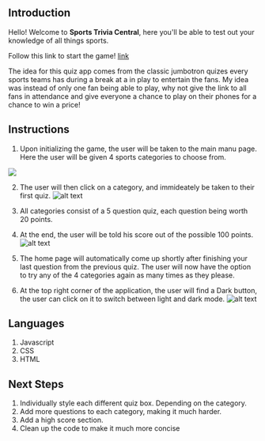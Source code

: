 ## **Introduction**
Hello! Welcome to <strong>Sports Trivia Central</strong>, here you'll be able to test out your knowledge of all things sports.

Follow this link to start the game! [link](https://victorssportstrivia.netlify.app/)

The idea for this quiz app comes from the classic jumbotron quizes every sports teams has during a break at a in play to entertain the fans. My idea was instead of only one fan being able to play, why not give the link to all fans in attendance and give everyone a chance to play on their phones for a chance to win a price!


## **Instructions**

1. Upon initializing the game, the user will be taken to the main manu page. Here the user will be given 4 sports categories to choose from.

<img src=./pictures/mainmenuquiz.png>

2. The user will then click on a category, and immideately be taken to their first quiz.
![alt text](https://imgur.com/u83uypQ)

3. All categories consist of a 5 question quiz, each question being worth 20 points. 

4. At the end, the user will be told his score out of the possible 100 points. 
![alt text](https://imgur.com/u83uypQ)

5. The home page will automatically come up shortly after finishing your last question from the previous quiz. The user will now have the option to try any of the 4 categories again as many times as they please.

6. At the top right corner of the application, the user will find a Dark button, the user can click on it to switch between light and dark mode.
![alt text](https://imgur.com/OxJUIlP)

## **Languages**
1. Javascript 
2. CSS 
3. HTML

## **Next Steps**
1. Individually style each different quiz box. Depending on the category.
2. Add more questions to each category, making it much harder.
3. Add a high score section.
4. Clean up the code to make it much more concise
